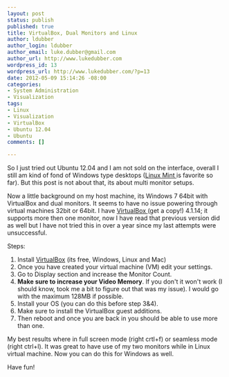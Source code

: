 ```yaml
--- 
layout: post
status: publish
published: true
title: VirtualBox, Dual Monitors and Linux
author: ldubber
author_login: ldubber
author_email: luke.dubber@gmail.com
author_url: http://www.lukedubber.com
wordpress_id: 13
wordpress_url: http://www.lukedubber.com/?p=13
date: 2012-05-09 15:14:26 -08:00
categories: 
- System Administration
- Visualization
tags: 
- Linux
- Visualization
- VirtualBox
- Ubuntu 12.04
- Ubuntu
comments: []

---
```

So I just tried out Ubuntu 12.04 and I am not sold on the interface, overall I still am kind of fond of Windows type desktops (<a href="http://linuxmint.com/" target="_blank">Linux Mint </a>is favorite so far). But this post is not about that, its about multi monitor setups.

Now a little background on my host machine, its Windows 7 64bit with VirtualBox and dual monitors. It seems to have no issue powering through virtual machines 32bit or 64bit. I have <a href="http://www.virtualbox.org" target="_blank">VirtualBox </a>(get a copy!) 4.1.14; it supports more then one monitor, now I have read that previous version did as well but I have not tried this in over a year since my last attempts were unsuccessful.

Steps:
<ol>
	<li>Install <a href="https://www.virtualbox.org/wiki/Downloads">VirtualBox</a> (its free, Windows, Linux and Mac)</li>
	<li>Once you have created your virtual machine (VM) edit your settings.</li>
	<li>Go to Display section and increase the Monitor Count.</li>
	<li><strong>Make sure to increase your Video Memory</strong>. If you don't it won't work (I should know, took me a bit to figure out that was my issue). I would go with the maximum 128MB if possible.</li>
	<li>Install your OS (you can do this before step 3&amp;4).</li>
	<li>Make sure to install the VirtualBox guest additions.</li>
	<li>Then reboot and once you are back in you should be able to use more than one.</li>
</ol>
My best results where in full screen mode (right crtl+f) or seamless mode (right ctrl+l). It was great to have use of my two monitors while in Linux virtual machine. Now you can do this for Windows as well.

Have fun!
